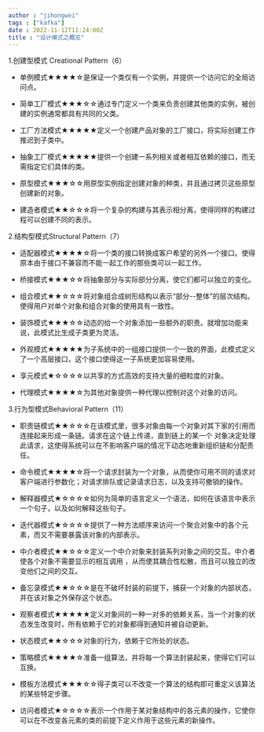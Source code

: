 ```yaml
---
author : "jihongwei"
tags : ["kafka"]
date : 2022-11-12T11:24:00Z
title : "设计模式之概览"
---
```



1.创建型模式  Creational Pattern（6）

* 单例模式★★★★☆是保证一个类仅有一个实例，并提供一个访问它的全局访问点。

* 简单工厂模式★★★☆☆通过专门定义一个类来负责创建其他类的实例，被创建的实例通常都具有共同的父类。

* 工厂方法模式★★★★★定义一个创建产品对象的工厂接口，将实际创建工作推迟到子类中。

* 抽象工厂模式★★★★★提供一个创建一系列相关或者相互依赖的接口，而无需指定它们具体的类。

* 原型模式★★★☆☆用原型实例指定创建对象的种类，并且通过拷贝这些原型创建新的对象。

* 建造者模式★★☆☆☆将一个复杂的构建与其表示相分离，使得同样的构建过程可以创建不同的表示。


2.结构型模式Structural Pattern（7）

* 适配器模式★★★★☆将一个类的接口转换成客户希望的另外一个接口。使得原本由于接口不兼容而不能一起工作的那些类可以一起工作。

* 桥接模式★★★☆☆将抽象部分与实际部分分离，使它们都可以独立的变化。

* 组合模式★★☆☆☆将对象组合成树形结构以表示“部分--整体”的层次结构。使得用户对单个对象和组合对象的使用具有一致性。

* 装饰模式★★★☆☆动态的给一个对象添加一些额外的职责。就增加功能来说，此模式比生成子类更为灵活。

* 外观模式★★★★★为子系统中的一组接口提供一个一致的界面，此模式定义了一个高层接口，这个接口使得这一子系统更加容易使用。

* 享元模式★☆☆☆☆以共享的方式高效的支持大量的细粒度的对象。

* 代理模式★★★★☆为其他对象提供一种代理以控制对这个对象的访问。


3.行为型模式Behavioral Pattern（11）

* 职责链模式★★☆☆☆在该模式里，很多对象由每一个对象对其下家的引用而连接起来形成一条链。请求在这个链上传递，直到链上的某一个
对象决定处理此请求，这使得系统可以在不影响客户端的情况下动态地重新组织链和分配责任。

* 命令模式★★★★☆将一个请求封装为一个对象，从而使你可用不同的请求对客户端进行参数化；对请求排队或记录请求日志，以及支持可撤销的操作。

* 解释器模式★☆☆☆☆如何为简单的语言定义一个语法，如何在该语言中表示一个句子，以及如何解释这些句子。

* 迭代器模式★☆☆☆☆提供了一种方法顺序来访问一个聚合对象中的各个元素，而又不需要暴露该对象的内部表示。

* 中介者模式★★☆☆☆定义一个中介对象来封装系列对象之间的交互。中介者使各个对象不需要显示的相互调用 ，从而使其耦合性松散，而且可以独立的改变他们之间的交互。

* 备忘录模式★★☆☆☆是在不破坏封装的前提下，捕获一个对象的内部状态，并在该对象之外保存这个状态。

* 观察者模式★★★★★定义对象间的一种一对多的依赖关系，当一个对象的状态发生改变时，所有依赖于它的对象都得到通知并被自动更新。

* 状态模式★★☆☆☆对象的行为，依赖于它所处的状态。

* 策略模式★★★★☆准备一组算法，并将每一个算法封装起来，使得它们可以互换。

* 模板方法模式★★★☆☆得子类可以不改变一个算法的结构即可重定义该算法的某些特定步骤。

* 访问者模式★☆☆☆☆表示一个作用于某对象结构中的各元素的操作，它使你可以在不改变各元素的类的前提下定义作用于这些元素的新操作。